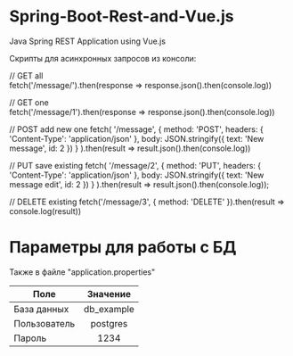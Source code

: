 # Spring-Boot-Rest-and-Vue.js
Java Spring REST Application using Vue.js

Скрипты для асинхронных запросов из консоли:

// GET all  
fetch('/message/').then(response => response.json().then(console.log))
  
// GET one  
fetch('/message/1').then(response => response.json().then(console.log))
  
// POST add new one
fetch(
  '/message', 
  { 
    method: 'POST', 
    headers: { 'Content-Type': 'application/json' },
    body: JSON.stringify({ text: 'New message', id: 2 })
  }
).then(result => result.json().then(console.log))
  
// PUT save existing
fetch(
  '/message/2', 
  { 
    method: 'PUT', 
    headers: { 'Content-Type': 'application/json' }, 
    body: JSON.stringify({ text: 'New message edit', id: 2 })
  }
).then(result => result.json().then(console.log));
  
// DELETE existing
fetch('/message/3', { method: 'DELETE' }).then(result => console.log(result))
  
# Параметры для работы с БД  
Также в файле "application.properties"

| Поле                       |                Значение           |
| -------------------------- | :-------------------------------: |
| База данных                |             db_example            |
| Пользователь               |              postgres             |
| Пароль                     |                1234               |
